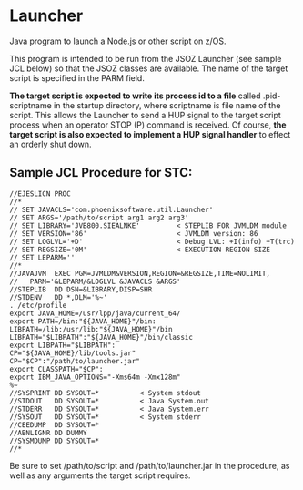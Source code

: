 # Launcher
Java program to launch a Node.js or other script on z/OS.

This program is intended to be run from the JSOZ Launcher (see sample JCL below) so that the JSOZ classes are available. The name of the target script is specified in the PARM field.

__The target script is expected to write its process id to a file__ called .pid-scriptname in the startup directory, where scriptname is file name of the script. This allows the Launcher to send a HUP signal to the target script process when an operator STOP (P) command is received. Of course, __the target script is also expected to implement a HUP signal handler__ to effect an orderly shut down.

## Sample JCL Procedure for STC:

```
//EJESLICN PROC
//*
// SET JAVACLS='com.phoenixsoftware.util.Launcher'
// SET ARGS='/path/to/script arg1 arg2 arg3'
// SET LIBRARY='JVB800.SIEALNKE'         < STEPLIB FOR JVMLDM module
// SET VERSION='86'                      < JVMLDM version: 86
// SET LOGLVL='+D'                       < Debug LVL: +I(info) +T(trc)
// SET REGSIZE='0M'                      < EXECUTION REGION SIZE
// SET LEPARM=''
//*               
//JAVAJVM  EXEC PGM=JVMLDM&VERSION,REGION=&REGSIZE,TIME=NOLIMIT,
//   PARM='&LEPARM/&LOGLVL &JAVACLS &ARGS'                   
//STEPLIB  DD DSN=&LIBRARY,DISP=SHR                
//STDENV   DD *,DLM='%~'
. /etc/profile
export JAVA_HOME=/usr/lpp/java/current_64/
export PATH=/bin:"${JAVA_HOME}"/bin:
LIBPATH=/lib:/usr/lib:"${JAVA_HOME}"/bin
LIBPATH="$LIBPATH":"${JAVA_HOME}"/bin/classic
export LIBPATH="$LIBPATH":
CP="${JAVA_HOME}/lib/tools.jar"
CP="$CP":"/path/to/launcher.jar"
export CLASSPATH="$CP":
export IBM_JAVA_OPTIONS="-Xms64m -Xmx128m"
%~
//SYSPRINT DD SYSOUT=*          < System stdout
//STDOUT   DD SYSOUT=*          < Java System.out
//STDERR   DD SYSOUT=*          < Java System.err
//SYSOUT   DD SYSOUT=*          < System stderr
//CEEDUMP  DD SYSOUT=*                                     
//ABNLIGNR DD DUMMY                                 
//SYSMDUMP DD SYSOUT=*
//*
```
Be sure to set /path/to/script and /path/to/launcher.jar in the procedure, as well as any arguments the target script requires.
